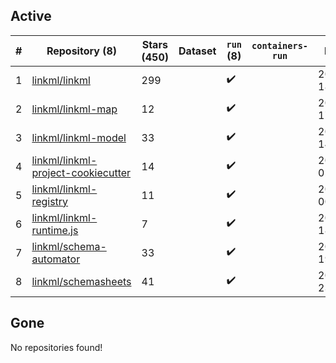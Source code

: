 ## Active
| # | Repository (8) | Stars (450) | Dataset | `run` (8) | `containers-run` | Last Modified |
| --- | --- | --- | --- | --- | --- | --- |
| 1 | [linkml/linkml](https://github.com/linkml/linkml) | 299 |  | :heavy_check_mark: |  | 2024-07-12 18:27:47+00:00 |
| 2 | [linkml/linkml-map](https://github.com/linkml/linkml-map) | 12 |  | :heavy_check_mark: |  | 2024-07-09 17:36:00+00:00 |
| 3 | [linkml/linkml-model](https://github.com/linkml/linkml-model) | 33 |  | :heavy_check_mark: |  | 2024-07-03 14:22:52+00:00 |
| 4 | [linkml/linkml-project-cookiecutter](https://github.com/linkml/linkml-project-cookiecutter) | 14 |  | :heavy_check_mark: |  | 2024-06-19 02:03:42+00:00 |
| 5 | [linkml/linkml-registry](https://github.com/linkml/linkml-registry) | 11 |  | :heavy_check_mark: |  | 2024-02-27 00:23:18+00:00 |
| 6 | [linkml/linkml-runtime.js](https://github.com/linkml/linkml-runtime.js) | 7 |  | :heavy_check_mark: |  | 2023-06-12 18:56:08+00:00 |
| 7 | [linkml/schema-automator](https://github.com/linkml/schema-automator) | 33 |  | :heavy_check_mark: |  | 2024-06-25 19:19:23+00:00 |
| 8 | [linkml/schemasheets](https://github.com/linkml/schemasheets) | 41 |  | :heavy_check_mark: |  | 2024-03-25 23:43:00+00:00 |

## Gone
No repositories found!
